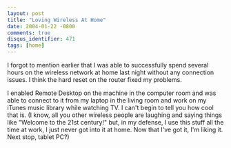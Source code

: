 ```yaml
---
layout: post
title: "Loving Wireless At Home"
date: 2004-01-22 -0800
comments: true
disqus_identifier: 471
tags: [home]
---
```

I forgot to mention earlier that I was able to successfully spend
several hours on the wireless network at home last night without any
connection issues. I think the hard reset on the router fixed my
problems.

 I enabled Remote Desktop on the machine in the computer room and was
able to connect to it from my laptop in the living room and work on my
iTunes music library while watching TV. I can't begin to tell you how
cool that is. (I know, all you other wireless people are laughing and
saying things like "Welcome to the 21st century!" but, in my defense, I
use this stuff all the time at work, I just never got into it at home.
Now that I've got it, I'm liking it. Next stop, tablet PC?)
